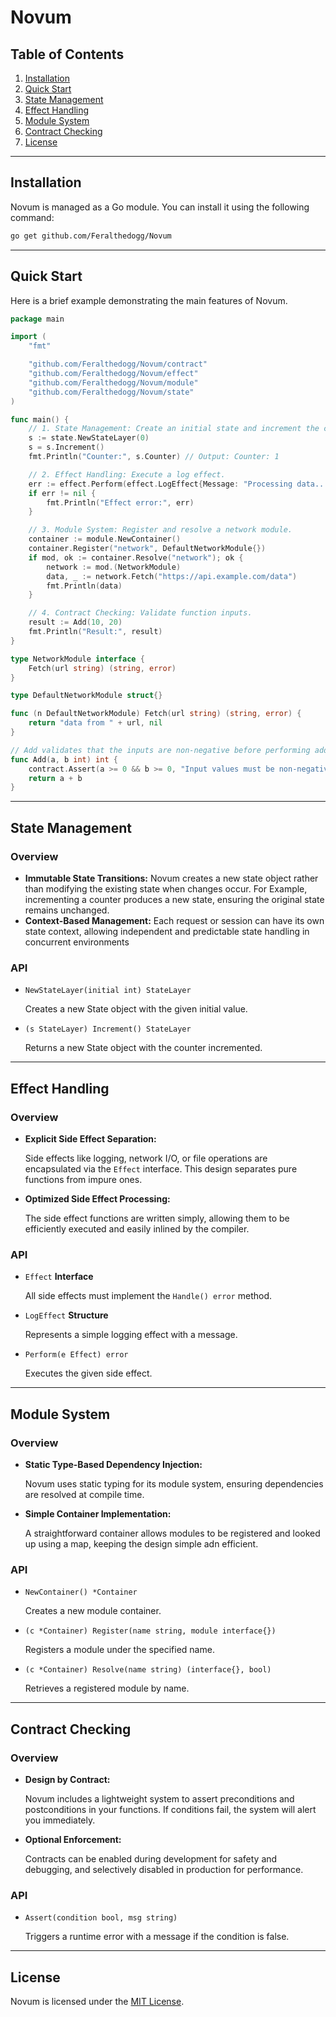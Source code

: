 # Novum

## Table of Contents
1. [Installation](#installation)
2. [Quick Start](#quick-start)
3. [State Management](#state-management)
4. [Effect Handling](#effect-handling)
5. [Module System](#module-system)
6. [Contract Checking](#contract-checking)
7. [License](#license)

---

## Installation
Novum is managed as a Go module. You can install it using the following command:
```bash
go get github.com/Feralthedogg/Novum
```

---

## Quick Start
Here is a brief example demonstrating the main features of Novum.

```go
package main

import (
	"fmt"

	"github.com/Feralthedogg/Novum/contract"
	"github.com/Feralthedogg/Novum/effect"
	"github.com/Feralthedogg/Novum/module"
	"github.com/Feralthedogg/Novum/state"
)

func main() {
	// 1. State Management: Create an initial state and increment the counter.
	s := state.NewStateLayer(0)
	s = s.Increment()
	fmt.Println("Counter:", s.Counter) // Output: Counter: 1

	// 2. Effect Handling: Execute a log effect.
	err := effect.Perform(effect.LogEffect{Message: "Processing data..."})
	if err != nil {
		fmt.Println("Effect error:", err)
	}

	// 3. Module System: Register and resolve a network module.
	container := module.NewContainer()
	container.Register("network", DefaultNetworkModule{})
	if mod, ok := container.Resolve("network"); ok {
		network := mod.(NetworkModule)
		data, _ := network.Fetch("https://api.example.com/data")
		fmt.Println(data)
	}

	// 4. Contract Checking: Validate function inputs.
	result := Add(10, 20)
	fmt.Println("Result:", result)
}

type NetworkModule interface {
	Fetch(url string) (string, error)
}

type DefaultNetworkModule struct{}

func (n DefaultNetworkModule) Fetch(url string) (string, error) {
	return "data from " + url, nil
}

// Add validates that the inputs are non-negative before performing addition.
func Add(a, b int) int {
	contract.Assert(a >= 0 && b >= 0, "Input values must be non-negative")
	return a + b
}
```

---

## State Management
### Overview
- **Immutable State Transitions:**
    Novum creates a new state object rather than modifying the existing state when changes occur. For Example, incrementing a counter produces a new state, ensuring the original state remains unchanged.
- **Context-Based Management:**
    Each request or session can have its own state context, allowing independent and predictable state handling in concurrent environments

### API
- `NewStateLayer(initial int) StateLayer`

    Creates a new State object with the given initial value.
- `(s StateLayer) Increment() StateLayer`

    Returns a new State object with the counter incremented.

---

## Effect Handling
### Overview
- **Explicit Side Effect Separation:**

    Side effects like logging, network I/O, or file operations are encapsulated via the `Effect` interface. This design separates pure functions from impure ones.

- **Optimized Side Effect Processing:**

    The side effect functions are written simply, allowing them to be efficiently executed and easily inlined by the compiler.

### API
- `Effect` **Interface**

    All side effects must implement the `Handle() error` method.
- `LogEffect` **Structure**

    Represents a simple logging effect with a message.

- `Perform(e Effect) error`

    Executes the given side effect.

---

## Module System
### Overview
- **Static Type-Based Dependency Injection:**

    Novum uses static typing for its module system, ensuring dependencies are resolved at compile time.

- **Simple Container Implementation:**

    A straightforward container allows modules to be registered and looked up using a map, keeping the design simple adn efficient.

### API
- `NewContainer() *Container`

    Creates a new module container.

- `(c *Container) Register(name string, module interface{})`

    Registers a module under the specified name.

- `(c *Container) Resolve(name string) (interface{}, bool)`

    Retrieves a registered module by name.

---

## Contract Checking
### Overview
- **Design by Contract:**

    Novum includes a lightweight system to assert preconditions and postconditions in your functions. If conditions fail, the system will alert you immediately.

- **Optional Enforcement:**

    Contracts can be enabled during development for safety and debugging, and selectively disabled in production for performance.
### API
- `Assert(condition bool, msg string)`

    Triggers a runtime error with a message if the condition is false.

---

## License
Novum is licensed under the [MIT License](LICENSE).